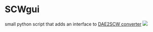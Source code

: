 # SCWgui
small python script that adds an interface to [DAE2SCW converter](http://github.com/opedigitstudio/scw)
![](https://media.discordapp.net/attachments/462369157170724867/933765073283973140/unknown.png)
